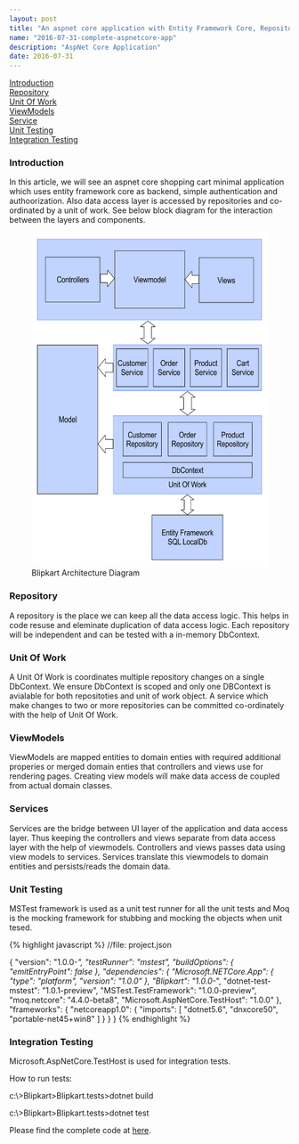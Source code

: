 ```yaml
---
layout: post
title: "An aspnet core application with Entity Framework Core, Repository, UoW and Unit Testing."
name: "2016-07-31-complete-aspnetcore-app"
description: "AspNet Core Application"
date: 2016-07-31
---
```


<p>
    <a href="#section1">Introduction</a><br>
    <a href="#section2">Repository</a><br>
    <a href="#section3">Unit Of Work</a><br>
    <a href="#section4">ViewModels</a><br>    
    <a href="#section5">Service</a><br>
    <a href="#section6">Unit Testing</a><br>
    <a href="#section6">Integration Testing</a><br>    
</p>
<h3><a name="section1">Introduction</a></h3>
<p>
    <p>
        In this article, we will see an aspnet core shopping cart minimal application which uses entity framework core as backend, simple authentication and authoorization. Also data access layer is accessed by repositories and co-ordinated by a unit of work. See below block diagram for the interaction between the layers and components.
    </p>
    <figure>
      <img src="/images/BlipkartArchitecture.png" alt="Blipkart Architecture Diagram" width="450" height="600" />
      <figcaption>Blipkart Architecture Diagram</figcaption>
    </figure>    
</p>    
<h3><a name="section2">Repository</a></h3>
<p>
A repository is the place we can keep all the data access logic. This helps in code resuse and eleminate duplication of data access logic. Each repository will be independent and can be tested with a in-memory DbContext.
</p>
<h3><a name="section3">Unit Of Work</a></h3>
<p>
A Unit Of Work is coordinates multiple repository changes on a single DbContext. We ensure DbContext is scoped and only one DBContext is avialable for both repositoties and unit of work object. A service which make changes to two or more repositories can be committed co-ordinately with the help of Unit Of Work.
</p>
<h3><a name="section4">ViewModels</a></h3>
<p>ViewModels are mapped entities to domain enties with required additional properies or merged domain enties that controllers and views use for rendering pages. Creating view models will make data access de coupled from actual domain classes.</p>
<h3><a name="section5">Services</a></h3>
<p>Services are the bridge between UI layer of the application and data access layer. Thus keeping the controllers and views separate from data access layer with the help of viewmodels. Controllers and views passes data using view models to services.
Services translate this viewmodels to domain entities and persists/reads the domain data.</p>
<h3><a name="section6">Unit Testing</a></h3>
<p>MSTest framework is used as a unit test runner for all the unit tests and Moq is the mocking framework for stubbing and mocking the objects when unit tesed.</p>

{% highlight javascript %}
//file: project.json

{
  "version": "1.0.0-*",
  "testRunner": "mstest",
  "buildOptions": {
    "emitEntryPoint": false
  },
  "dependencies": {
    "Microsoft.NETCore.App": {
      "type": "platform",
      "version": "1.0.0"
    },
    "Blipkart": "1.0.0-*",
    "dotnet-test-mstest": "1.0.1-preview",
    "MSTest.TestFramework": "1.0.0-preview",
    "moq.netcore": "4.4.0-beta8",
    "Microsoft.AspNetCore.TestHost": "1.0.0"
  },
  "frameworks": {
    "netcoreapp1.0": {
      "imports": [
        "dotnet5.6",
        "dnxcore50",
        "portable-net45+win8"
        ]
    }
  }
}
{% endhighlight %}

<h3><a name="section7">Integration Testing</a></h3>
<p>Microsoft.AspNetCore.TestHost is used for integration tests.</p>

How to run tests:
<p class="cmd">c:\&gt;Blipkart&gt;Blipkart.tests&gt;dotnet build</p>  
<p class="cmd">c:\&gt;Blipkart&gt;Blipkart.tests&gt;dotnet test</p>
<p>
Please find the complete code at <a href="https://github.com/vwtt/aspnetcorecompleteapp" title="code download path">here</a>.</p>